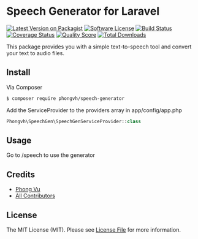 # Speech Generator for Laravel

[![Latest Version on Packagist][ico-version]][link-packagist]
[![Software License][ico-license]](LICENSE.md)
[![Build Status][ico-travis]][link-travis]
[![Coverage Status][ico-scrutinizer]][link-scrutinizer]
[![Quality Score][ico-code-quality]][link-code-quality]
[![Total Downloads][ico-downloads]][link-downloads]

This package provides you with a simple text-to-speech tool and convert your text to audio files.

## Install

Via Composer

``` bash
$ composer require phongvh/speech-generator
```

Add the ServiceProvider to the providers array in app/config/app.php

```php
Phongvh\SpeechGen\SpeechGenServiceProvider::class
```

## Usage

Go to /speech to use the generator

<!---
## Change log

Please see [CHANGELOG](CHANGELOG.md) for more information on what has changed recently.

## Testing

``` bash
$ composer test
```

## Contributing

Please see [CONTRIBUTING](CONTRIBUTING.md) and [CONDUCT](CONDUCT.md) for details.

## Security

If you discover any security related issues, please email phongvh50ca@gmail.com instead of using the issue tracker.
--->
## Credits

- [Phong Vu][link-author]
- [All Contributors][link-contributors]

## License

The MIT License (MIT). Please see [License File](LICENSE.md) for more information.

[ico-version]: https://img.shields.io/packagist/v/phongvh/speech-generator.svg?style=flat-square
[ico-license]: https://img.shields.io/badge/license-MIT-brightgreen.svg?style=flat-square
[ico-travis]: https://img.shields.io/travis/phongvh/speech-generator/master.svg?style=flat-square
[ico-scrutinizer]: https://img.shields.io/scrutinizer/coverage/g/phongvh/speech-generator.svg?style=flat-square
[ico-code-quality]: https://img.shields.io/scrutinizer/g/phongvh/speech-generator.svg?style=flat-square
[ico-downloads]: https://img.shields.io/packagist/dt/phongvh/speech-generator.svg?style=flat-square

[link-packagist]: https://packagist.org/packages/phongvh/speech-generator
[link-travis]: https://travis-ci.org/phongvh/speech-generator
[link-scrutinizer]: https://scrutinizer-ci.com/g/phongvh/speech-generator/code-structure
[link-code-quality]: https://scrutinizer-ci.com/g/phongvh/speech-generator
[link-downloads]: https://packagist.org/packages/phongvh/speech-generator
[link-author]: https://github.com/phongvh
[link-contributors]: ../../contributors
